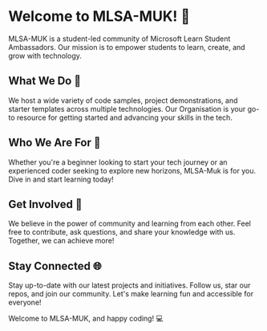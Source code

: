 # Welcome to MLSA-MUK! 👋

MLSA-MUK is a student-led community of Microsoft Learn Student Ambassadors. Our mission is to empower students to learn, create, and grow with technology.

## What We Do 🚀

We host a wide variety of code samples, project demonstrations, and starter templates across multiple technologies. Our Organisation is your go-to resource for getting started and advancing your skills in the tech.

## Who We Are For 🎯

Whether you're a beginner looking to start your tech journey or an experienced coder seeking to explore new horizons, MLSA-Muk is for you. Dive in and start learning today!

## Get Involved 🤝

We believe in the power of community and learning from each other. Feel free to contribute, ask questions, and share your knowledge with us. Together, we can achieve more!

## Stay Connected 🌐

Stay up-to-date with our latest projects and initiatives. Follow us, star our repos, and join our community. Let's make learning fun and accessible for everyone!

Welcome to MLSA-MUK, and happy coding! 💻
